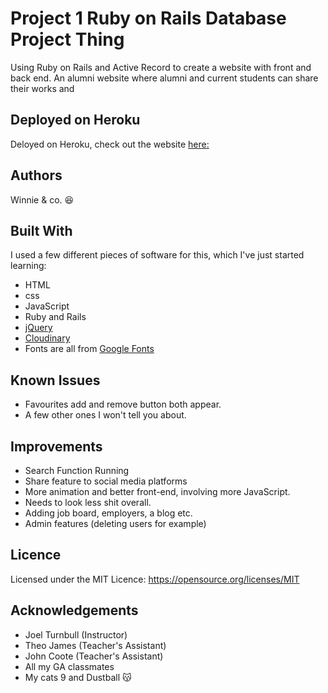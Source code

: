 # Project 1 Ruby on Rails Database Project Thing

Using Ruby on Rails and Active Record to create a website with front and back end. An alumni website where alumni and current students can share their works and

## Deployed on Heroku
Deloyed on Heroku, check out the website [here:](https://aqueous-ocean-44302.herokuapp.com/)

## Authors
Winnie & co. :laughing:

## Built With
I used a few different pieces of software for this, which I've just started learning:
* HTML
* css
* JavaScript
* Ruby and Rails
* [jQuery](https://jquery.com/)
* [Cloudinary](https://cloudinary.com/)
* Fonts are all from [Google Fonts](https://fonts.google.com/)

## Known Issues
* Favourites add and remove button both appear.
* A few other ones I won't tell you about.

## Improvements
* Search Function Running
* Share feature to social media platforms
* More animation and better front-end, involving more JavaScript.
* Needs to look less shit overall.
* Adding job board, employers, a blog etc.
* Admin features (deleting users for example)

## Licence
Licensed under the MIT Licence: https://opensource.org/licenses/MIT

## Acknowledgements
* Joel Turnbull (Instructor)
* Theo James (Teacher's Assistant)
* John Coote (Teacher's Assistant)
* All my GA classmates
* My cats 9 and Dustball :kissing_cat:
